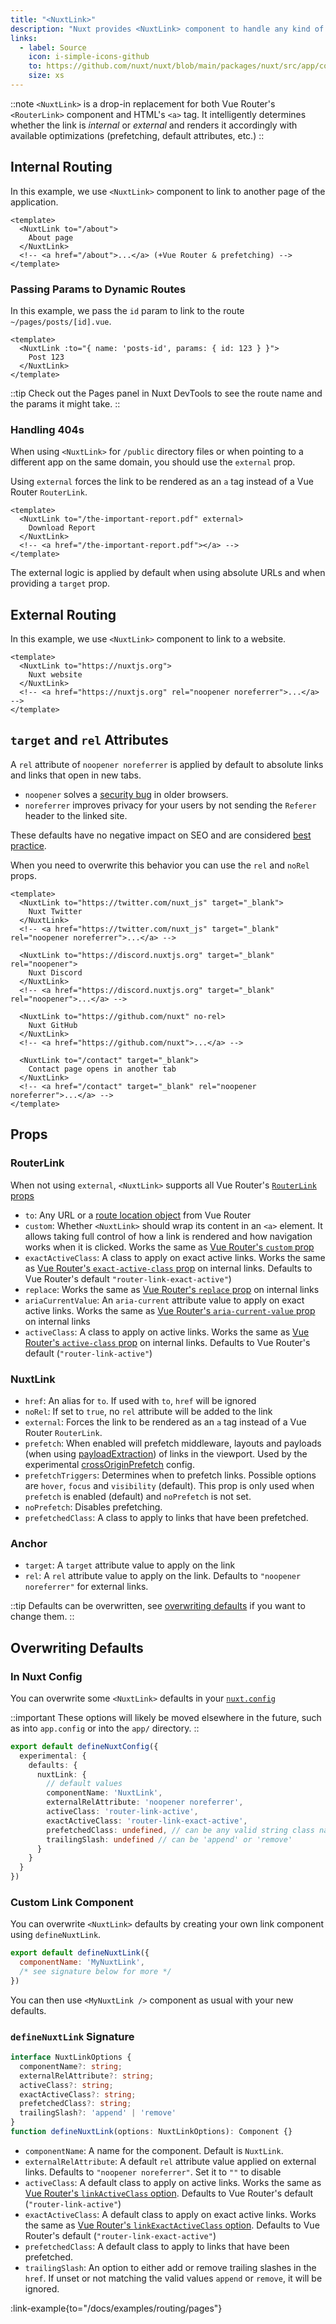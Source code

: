 ```yaml
---
title: "<NuxtLink>"
description: "Nuxt provides <NuxtLink> component to handle any kind of links within your application."
links:
  - label: Source
    icon: i-simple-icons-github
    to: https://github.com/nuxt/nuxt/blob/main/packages/nuxt/src/app/components/nuxt-link.ts
    size: xs
---
```


::note
`<NuxtLink>` is a drop-in replacement for both Vue Router's `<RouterLink>` component and HTML's `<a>` tag. It intelligently determines whether the link is _internal_ or _external_ and renders it accordingly with available optimizations (prefetching, default attributes, etc.)
::

## Internal Routing

In this example, we use `<NuxtLink>` component to link to another page of the application.

```vue [pages/index.vue]
<template>
  <NuxtLink to="/about">
    About page
  </NuxtLink>
  <!-- <a href="/about">...</a> (+Vue Router & prefetching) -->
</template>
```

### Passing Params to Dynamic Routes

In this example, we pass the `id` param to link to the route `~/pages/posts/[id].vue`.

```vue [pages/index.vue]
<template>
  <NuxtLink :to="{ name: 'posts-id', params: { id: 123 } }">
    Post 123
  </NuxtLink>
</template>
```

::tip
Check out the Pages panel in Nuxt DevTools to see the route name and the params it might take.
::

### Handling 404s

When using `<NuxtLink>` for `/public` directory files or when pointing to a different app on the same domain, you should use the `external` prop.

Using `external` forces the link to be rendered as an `a` tag instead of a Vue Router `RouterLink`.

```vue [pages/index.vue]
<template>
  <NuxtLink to="/the-important-report.pdf" external>
    Download Report
  </NuxtLink>
  <!-- <a href="/the-important-report.pdf"></a> -->
</template>
```

The external logic is applied by default when using absolute URLs and when providing a `target` prop.

## External Routing

In this example, we use `<NuxtLink>` component to link to a website.

```vue [app.vue]
<template>
  <NuxtLink to="https://nuxtjs.org">
    Nuxt website
  </NuxtLink>
  <!-- <a href="https://nuxtjs.org" rel="noopener noreferrer">...</a> -->
</template>
```

## `target` and `rel` Attributes

A `rel` attribute of `noopener noreferrer` is applied by default to absolute links and links that open in new tabs.
- `noopener` solves a [security bug](https://mathiasbynens.github.io/rel-noopener/) in older browsers.
- `noreferrer` improves privacy for your users by not sending the `Referer` header to the linked site.

These defaults have no negative impact on SEO and are considered [best practice](https://developer.chrome.com/docs/lighthouse/best-practices/external-anchors-use-rel-noopener).

When you need to overwrite this behavior you can use the `rel` and `noRel` props.

```vue [app.vue]
<template>
  <NuxtLink to="https://twitter.com/nuxt_js" target="_blank">
    Nuxt Twitter
  </NuxtLink>
  <!-- <a href="https://twitter.com/nuxt_js" target="_blank" rel="noopener noreferrer">...</a> -->

  <NuxtLink to="https://discord.nuxtjs.org" target="_blank" rel="noopener">
    Nuxt Discord
  </NuxtLink>
  <!-- <a href="https://discord.nuxtjs.org" target="_blank" rel="noopener">...</a> -->

  <NuxtLink to="https://github.com/nuxt" no-rel>
    Nuxt GitHub
  </NuxtLink>
  <!-- <a href="https://github.com/nuxt">...</a> -->

  <NuxtLink to="/contact" target="_blank">
    Contact page opens in another tab
  </NuxtLink>
  <!-- <a href="/contact" target="_blank" rel="noopener noreferrer">...</a> -->
</template>
```

## Props

### RouterLink

When not using `external`, `<NuxtLink>` supports all Vue Router's [`RouterLink` props](https://router.vuejs.org/api/interfaces/RouterLinkProps.html)

- `to`: Any URL or a [route location object](https://router.vuejs.org/api/interfaces/RouteLocation.html) from Vue Router
- `custom`: Whether `<NuxtLink>` should wrap its content in an `<a>` element. It allows taking full control of how a link is rendered and how navigation works when it is clicked. Works the same as [Vue Router's `custom` prop](https://router.vuejs.org/api/interfaces/RouterLinkProps.html#Properties-custom)
- `exactActiveClass`: A class to apply on exact active links. Works the same as [Vue Router's `exact-active-class` prop](https://router.vuejs.org/api/interfaces/RouterLinkProps.html#Properties-exactActiveClass) on internal links. Defaults to Vue Router's default `"router-link-exact-active"`)
- `replace`: Works the same as [Vue Router's `replace` prop](https://router.vuejs.org/api/interfaces/RouteLocationOptions.html#Properties-replace) on internal links
- `ariaCurrentValue`: An `aria-current` attribute value to apply on exact active links. Works the same as [Vue Router's `aria-current-value` prop](https://router.vuejs.org/api/interfaces/RouterLinkProps.html#Properties-ariaCurrentValue) on internal links
- `activeClass`: A class to apply on active links. Works the same as [Vue Router's `active-class` prop](https://router.vuejs.org/api/interfaces/RouterLinkProps.html#Properties-activeClass) on internal links. Defaults to Vue Router's default (`"router-link-active"`)

### NuxtLink

- `href`: An alias for `to`. If used with `to`, `href` will be ignored
- `noRel`: If set to `true`, no `rel` attribute will be added to the link
- `external`: Forces the link to be rendered as an `a` tag instead of a Vue Router `RouterLink`.
- `prefetch`: When enabled will prefetch middleware, layouts and payloads (when using [payloadExtraction](/docs/api/nuxt-config#crossoriginprefetch)) of links in the viewport. Used by the experimental [crossOriginPrefetch](/docs/api/nuxt-config#crossoriginprefetch) config.
- `prefetchTriggers`: Determines when to prefetch links. Possible options are `hover`, `focus` and `visibility` (default). This prop is only used when `prefetch` is enabled (default) and `noPrefetch` is not set.
- `noPrefetch`: Disables prefetching.
- `prefetchedClass`: A class to apply to links that have been prefetched.

### Anchor

- `target`: A `target` attribute value to apply on the link
- `rel`: A `rel` attribute value to apply on the link. Defaults to `"noopener noreferrer"` for external links.

::tip
Defaults can be overwritten, see [overwriting defaults](#overwriting-defaults) if you want to change them.
::

## Overwriting Defaults

### In Nuxt Config

You can overwrite some `<NuxtLink>` defaults in your [`nuxt.config`](https://nuxt.com/docs/api/nuxt-config#defaults)

::important
These options will likely be moved elsewhere in the future, such as into `app.config` or into the `app/` directory.
::

```ts [nuxt.config.ts]
export default defineNuxtConfig({
  experimental: {
    defaults: {
      nuxtLink: {
        // default values
        componentName: 'NuxtLink',
        externalRelAttribute: 'noopener noreferrer',
        activeClass: 'router-link-active',
        exactActiveClass: 'router-link-exact-active',
        prefetchedClass: undefined, // can be any valid string class name
        trailingSlash: undefined // can be 'append' or 'remove'
      }
    }
  }
})
```

### Custom Link Component

You can overwrite `<NuxtLink>` defaults by creating your own link component using `defineNuxtLink`.

```js [components/MyNuxtLink.ts]
export default defineNuxtLink({
  componentName: 'MyNuxtLink',
  /* see signature below for more */
})
```

You can then use `<MyNuxtLink />` component as usual with your new defaults.

### `defineNuxtLink` Signature

```ts
interface NuxtLinkOptions {
  componentName?: string;
  externalRelAttribute?: string;
  activeClass?: string;
  exactActiveClass?: string;
  prefetchedClass?: string;
  trailingSlash?: 'append' | 'remove'
}
function defineNuxtLink(options: NuxtLinkOptions): Component {}
```

- `componentName`: A name for the component. Default is `NuxtLink`.
- `externalRelAttribute`: A default `rel` attribute value applied on external links. Defaults to `"noopener noreferrer"`. Set it to `""` to disable
- `activeClass`: A default class to apply on active links. Works the same as [Vue Router's `linkActiveClass` option](https://router.vuejs.org/api/interfaces/RouterOptions.html#Properties-linkActiveClass). Defaults to Vue Router's default (`"router-link-active"`)
- `exactActiveClass`: A default class to apply on exact active links. Works the same as [Vue Router's `linkExactActiveClass` option](https://router.vuejs.org/api/interfaces/RouterOptions.html#Properties-linkExactActiveClass). Defaults to Vue Router's default (`"router-link-exact-active"`)
- `prefetchedClass`: A default class to apply to links that have been prefetched.
- `trailingSlash`: An option to either add or remove trailing slashes in the `href`. If unset or not matching the valid values `append` or `remove`, it will be ignored.

:link-example{to="/docs/examples/routing/pages"}

